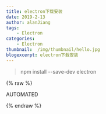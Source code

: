 ```yaml
---
title: electron下载安装
date: 2019-2-13
author: alanJiang
tags:
    - Electron
categories:
    - Electron
thumbnail:  /img/thumbnail/hello.jpg
blogexcerpt: electron下载安装
---
```


>npm install --save-dev electron

{% raw %}
<style>
qq {
     padding: 2px 4px;
     font-size: 90%;
     color: #c7254e;
     background-color: #f9f2f4;
     border-radius: 4px;
 }
</style>AUTOMATED
{% endraw %}
